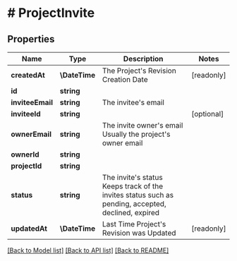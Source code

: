 # # ProjectInvite

## Properties

Name | Type | Description | Notes
------------ | ------------- | ------------- | -------------
**createdAt** | **\DateTime** | The Project&#39;s Revision Creation Date | [readonly]
**id** | **string** |  |
**inviteeEmail** | **string** | The invitee&#39;s email |
**inviteeId** | **string** |  | [optional]
**ownerEmail** | **string** | The invite owner&#39;s email Usually the project&#39;s owner email |
**ownerId** | **string** |  |
**projectId** | **string** |  |
**status** | **string** | The invite&#39;s status Keeps track of the invites status such as pending, accepted, declined, expired |
**updatedAt** | **\DateTime** | Last Time Project&#39;s Revision was Updated | [readonly]

[[Back to Model list]](../../README.md#models) [[Back to API list]](../../README.md#endpoints) [[Back to README]](../../README.md)

